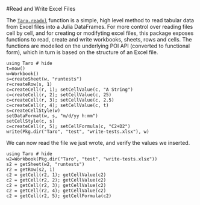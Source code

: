 #Read and Write Excel Files

The [`Taro.readxl`](@ref) function is a simple, high level method to read tabular data from Excel files into
a Julia DataFrames. For more control over reading files cell by cell, and for creating or modifyting  excel files,  this package exposes functions to read, create and write workbooks, sheets, rows and cells.
The functions are modelled on the underlying POI API (converted to functional form), which in turn is based on the structure of an Excel file.

```@example
using Taro # hide
t=now()
w=Workbook()
s=createSheet(w, "runtests")
r=createRow(s, 1)
c=createCell(r, 1); setCellValue(c, "A String")
c=createCell(r, 2); setCellValue(c, 25)
c=createCell(r, 3); setCellValue(c, 2.5)
c=createCell(r, 4); setCellValue(c, t)
s=createCellStyle(w)
setDataFormat(w, s, "m/d/yy h:mm")
setCellStyle(c, s)
c=createCell(r, 5); setCellFormula(c, "C2+D2")
write(Pkg.dir("Taro", "test", "write-tests.xlsx"), w)
```

We can now read the file we just wrote, and verify the values we inserted.
```@repl
using Taro # hide
w2=Workbook(Pkg.dir("Taro", "test", "write-tests.xlsx"))
s2 = getSheet(w2, "runtests")
r2 = getRow(s2, 1)
c2 = getCell(r2, 1); getCellValue(c2)
c2 = getCell(r2, 2); getCellValue(c2)
c2 = getCell(r2, 3); getCellValue(c2)
c2 = getCell(r2, 4); getCellValue(c2)
c2 = getCell(r2, 5); getCellFormula(c2)
```
